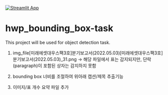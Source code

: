 [![Streamlit App](https://static.streamlit.io/badges/streamlit_badge_black_white.svg)](https://share.streamlit.io/sjskoko/dart_pdf_bounding_box-task/pdf_bbox_app/)

# hwp_bounding_box-task
This project will be used for object detection task. 

1. img_file\[미래에셋대우스팩3호]분기보고서(2022.05.03)\[미래에셋대우스팩3호]분기보고서(2022.05.03)_31.png -> 해당 파일에서 표는 감지되지만, 단락(paragraph)이 포함된 상자는 감지하지 못함

2. bounding box 너비를 조절하여 위아래 캡션/제목 추출기능

3. 이미지/표 개수 요약 파일 추가
